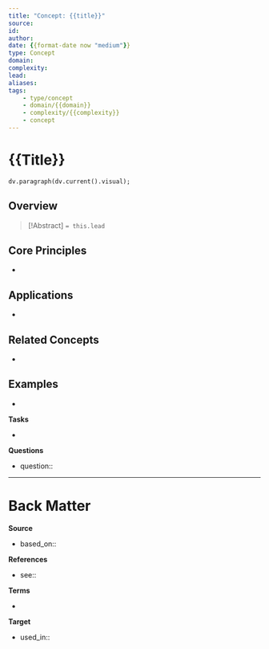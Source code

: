 ```yaml
---
title: "Concept: {{title}}"
source:
id:
author:
date: {{format-date now "medium"}}
type: Concept
domain:
complexity:
lead:
aliases:
tags: 
    - type/concept
    - domain/{{domain}}
    - complexity/{{complexity}}
    - concept
---
```

# {{Title}}
<!--  Clear and descriptive title -->
<!-- A supporting visual from front matter if available -->
```dataviewjs
dv.paragraph(dv.current().visual);
```

## Overview
<!-- Brief introduction to the concept -->
> [!Abstract]
> `= this.lead`

## Core Principles
<!-- Main ideas or principles that define this concept -->
-

## Applications
<!-- How this concept is used in practice -->
-

## Related Concepts
<!-- Connections to other concepts -->
-

## Examples
<!-- Concrete examples that illustrate the concept -->
-

**Tasks**
<!-- What remains to be done with this note? -->
-

**Questions**
<!-- What remains for you to consider? -->
- question::

---
# Back Matter
**Source**
<!-- Always keep a link to the source- -->
- based_on::

**References**
<!-- Links to pages not referenced in the content.-->
- see::

**Terms**
<!-- Links to definition pages. -->
-

**Target**
<!-- Link to project note or externaly published content. -->
- used_in::
